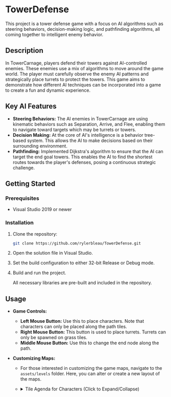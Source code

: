 # TowerDefense

This project is a tower defense game with a focus on AI algorithms such as steering behaviors, decision-making logic, and pathfinding algorithms, all coming together to intelligent enemy behavior.

## Description
In TowerCarnage, players defend their towers against AI-controlled enemies. These enemies use a mix of algorithms to move around the game world. The player must carefully observe the enemy AI patterns and strategically place turrets to protect the towers. This game aims to demonstrate how different AI techniques can be incorporated into a game to create a fun and dynamic experience.

## Key AI Features
- **Steering Behaviors:** The AI enemies in TowerCarnage are using kinematic behaviors such as Separation, Arrive, and Flee, enabling them to navigate toward targets which may be turrets or towers.
- **Decision Making:** At the core of AI's intelligence is a behavior tree-based system. This allows the AI to make decisions based on their surrounding environment.
- **Pathfinding:** Implemented Dijkstra's algorithm to ensure that the AI can target the end goal towers. This enables the AI to find the shortest routes towards the player's defenses, posing a continuous strategic challenge.

## Getting Started
### Prerequisites
- Visual Studio 2019 or newer

### Installation
1. Clone the repository:
   ```bash
   git clone https://github.com/rylerbleau/TowerDefense.git
   ```
2. Open the solution file in Visual Studio.
3. Set the build configuration to either 32-bit Release or Debug mode.
4. Build and run the project.
   
   All necessary libraries are pre-built and included in the repository.

## Usage

- **Game Controls:**
  - **Left Mouse Button:** Use this to place characters. Note that characters can only be placed along the path tiles.
  - **Right Mouse Button:** This button is used to place turrets. Turrets can only be spawned on grass tiles.
  - **Middle Mouse Button:** Use this to change the end node along the path.

- **Customizing Maps:**
  - For those interested in customizing the game maps, navigate to the `assets/levels` folder. Here, you can alter or create a new layout of the maps.
  - <details>
    <summary>Tile Agenda for Characters (Click to Expand/Collapse)</summary>

    - 'P': Path Tile
    - 'G': Grass Tile
    - 'F': Flower Tile
    - 'T': Green Tree on Grass Tile
    - 'O': Orange Tree on Grass Tile
    - 'R': Right Grass Tile
    - 'L': Left Grass Tile
    - 'B': Bottom Grass Tile
    - 'N': Top Grass Tile
    - '1': Bottom Left Grass Corner Tile
    - '2': Top Right Grass Corner Tile
    - 'C': Building with Door Tile
    - 'S': Rock Tile
    - 'W': Well on Rock Tile
    - 'J': Stock on Rock Tile
    - 'V': Board on Rock Tile

    </details>

